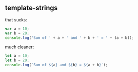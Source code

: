 ## template-strings

that sucks:
```javascript
var a = 10;
var b = 20;
console.log('Sum of ' + a + ' and ' + b + ' = ' + (a + b));
```

much cleaner:
```javascript
let a = 10;
let b = 20;
console.log(`Sum of ${a} and ${b} = ${a + b}`);
```